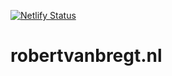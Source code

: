 [![Netlify Status](https://api.netlify.com/api/v1/badges/38a499c9-b6c1-403f-932a-4c4bb7237fa5/deploy-status)](https://app.netlify.com/sites/robertvanbregt/deploys)

# robertvanbregt.nl
